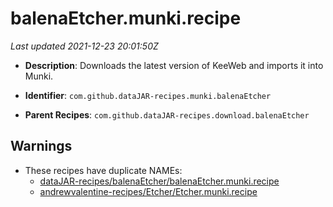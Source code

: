# balenaEtcher.munki.recipe

_Last updated 2021-12-23 20:01:50Z_

- **Description**: Downloads the latest version of KeeWeb and imports it into Munki.

- **Identifier**: `com.github.dataJAR-recipes.munki.balenaEtcher`

- **Parent Recipes**: `com.github.dataJAR-recipes.download.balenaEtcher`


## Warnings

- These recipes have duplicate NAMEs:
    - [dataJAR-recipes/balenaEtcher/balenaEtcher.munki.recipe](/autopkg-dupe-tracker/dataJAR-recipes/balenaEtcher/balenaEtcher.munki.recipe)
    - [andrewvalentine-recipes/Etcher/Etcher.munki.recipe](/autopkg-dupe-tracker/andrewvalentine-recipes/Etcher/Etcher.munki.recipe)